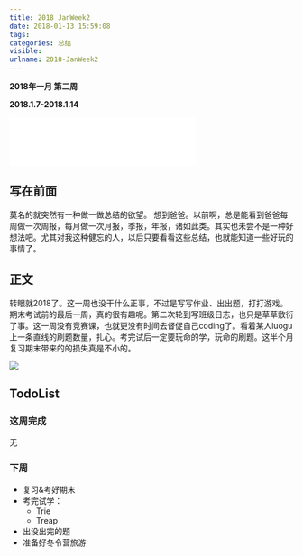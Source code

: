 ```yaml
---
title: 2018 JanWeek2
date: 2018-01-13 15:59:08
tags:
categories: 总结
visible:
urlname: 2018-JanWeek2
---
```


**2018年一月 第二周**

**2018.1.7-2018.1.14**

<!-- more -->

<iframe frameborder="no" border="0" marginwidth="0" marginheight="0" width=330 height=86 src="//music.163.com/outchain/player?type=2&id=34179200&auto=0&height=66"></iframe>

## 写在前面
莫名的就突然有一种做一做总结的欲望。
想到爸爸。以前啊，总是能看到爸爸每周做一次周报，每月做一次月报，季报，年报，诸如此类。其实也未尝不是一种好想法吧。尤其对我这种健忘的人，以后只要看看这些总结，也就能知道一些好玩的事情了。

## 正文
转眼就2018了。这一周也没干什么正事，不过是写写作业、出出题，打打游戏。期末考试前的最后一周，真的很有趣呢。第二次轮到写班级日志，也只是草草敷衍了事。这一周没有竞赛课，也就更没有时间去督促自己coding了。看着某人luogu上一条直线的刷题数量，扎心。考完试后一定要玩命的学，玩命的刷题。这半个月复习期末带来的的损失真是不小的。

![](title.png)

## TodoList
### 这周完成
无

### 下周
+ 复习&考好期末
+ 考完试学：
    + Trie
    + Treap
+ 出没出完的题
+ 准备好冬令营旅游
